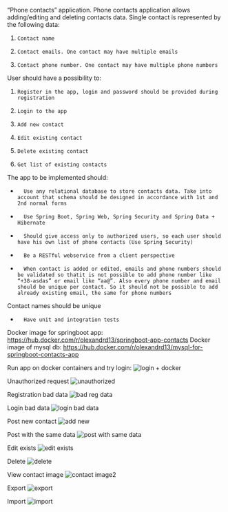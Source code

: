 “Phone contacts” application. Phone contacts application allows adding/editing and deleting contacts data. Single contact is represented by the following data:

1.     Contact name

2.     Contact emails. One contact may have multiple emails

3.     Contact phone number. One contact may have multiple phone numbers

User should have a possibility to:

1.     Register in the app, login and password should be provided during registration

2.     Login to the app

3.     Add new contact

4.     Edit existing contact

5.     Delete existing contact

6.     Get list of existing contacts

The app to be implemented should:

-       Use any relational database to store contacts data. Take into account that schema should be designed in accordance with 1st and 2nd normal forms

-       Use Spring Boot, Spring Web, Spring Security and Spring Data + Hibernate

-       Should give access only to authorized users, so each user should have his own list of phone contacts (Use Spring Security)

-       Be a RESTful webservice from a client perspective

-       When contact is added or edited, emails and phone numbers should be validated so thatit is not possible to add phone number like “+38-asdas” or email like “aa@”. Also every phone number and email should be unique per contact. So it should not be possible to add already existing email, the same for phone numbers

Contact names should be unique

-       Have unit and integration tests


Docker image for springboot app: https://hub.docker.com/r/olexandrd13/springboot-app-contacts
Docker image of mysql db: https://hub.docker.com/r/olexandrd13/mysql-for-springboot-contacts-app


Run app on docker containers and try login:
![login + docker](https://github.com/OlexandrD-enter/phone-contacts/assets/77500422/4a42d37a-5a64-4bf0-8607-aee06f2c5d62)

Unauthorized request
![unauthorized](https://github.com/OlexandrD-enter/phone-contacts/assets/77500422/3a66a150-a0a6-45a4-b340-3a6b12d90c97)

Registration bad data
![bad reg data](https://github.com/OlexandrD-enter/phone-contacts/assets/77500422/65255be4-621a-4d59-aef8-470408ab3d8c)

Login bad data
![login bad data](https://github.com/OlexandrD-enter/phone-contacts/assets/77500422/74a1f344-b40f-4428-9cf2-d2762dfb6a3d)

Post new contact
![add new](https://github.com/OlexandrD-enter/phone-contacts/assets/77500422/929cf580-b2f8-47f2-8106-df567f3b1dfa)

Post with the same data
![post with same data](https://github.com/OlexandrD-enter/phone-contacts/assets/77500422/dafb20e3-33fd-4146-870a-9bd6e09eb050)

Edit exists
![edit exists](https://github.com/OlexandrD-enter/phone-contacts/assets/77500422/692efc57-8ce7-4bda-9b7c-4a9f2b98bbeb)

Delete
![delete](https://github.com/OlexandrD-enter/phone-contacts/assets/77500422/d37c6f7c-4443-4ee9-b9d1-2254adece8e5)

View contact image
![contact image2](https://github.com/OlexandrD-enter/phone-contacts/assets/77500422/aafeafba-2317-43e9-ac5a-c09d7564f582)

Export
![export](https://github.com/OlexandrD-enter/phone-contacts/assets/77500422/7a8f42f4-83cb-4c6b-b9da-7c68cb53b6ba)

Import
![import](https://github.com/OlexandrD-enter/phone-contacts/assets/77500422/0db863bd-8da8-426c-9afa-13c4e159b63b)







